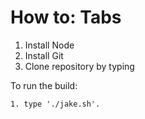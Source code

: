 How to: Tabs
============

1. Install Node
2. Install Git
3. Clone repository by typing

To run the build:

    1. type './jake.sh'.